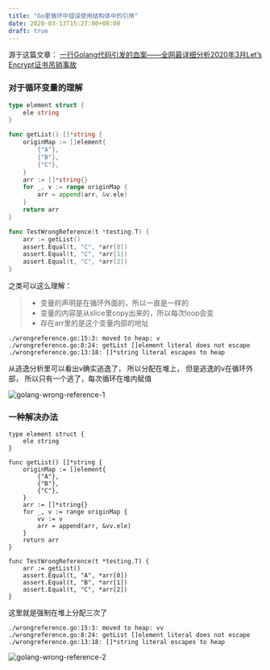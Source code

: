 ```yaml
---
title: "Go里循环中错误使用结构体中的引用"
date: 2020-03-13T15:27:00+08:00
draft: true
---
```



源于这篇文章：
[一行Golang代码引发的血案——全网最详细分析2020年3月Let’s Encrypt证书吊销事故](https://zhuanlan.zhihu.com/p/111639968)

### 对于循环变量的理解

```go
type element struct {
	ele string
}

func getList() []*string {
	originMap := []element{
		{"A"},
		{"B"},
		{"C"},
	}
	arr := []*string{}
	for _, v := range originMap {
		arr = append(arr, &v.ele)
	}
	return arr
}

func TestWrongReference(t *testing.T) {
	arr := getList()
	assert.Equal(t, "C", *arr[0])
	assert.Equal(t, "C", *arr[1])
	assert.Equal(t, "C", *arr[2])
}

```

之类可以这么理解：
> * 变量的声明是在循环外面的，所以一直是一样的
> * 变量的内容是从slice里copy出来的，所以每次loop会变
> * 存在arr里的是这个变量内部的地址

```
./wrongreference.go:15:3: moved to heap: v
./wrongreference.go:8:24: getList []element literal does not escape
./wrongreference.go:13:18: []*string literal escapes to heap
```

从逃逸分析里可以看出v确实逃逸了，
所以分配在堆上，
但是逃逸的v在循环外部，
所以只有一个逃了，每次循环在堆内赋值

![golang-wrong-reference-1](/2020/golang-wrong-reference-1.jpg)


### 一种解决办法

```golang
type element struct {
	ele string
}

func getList() []*string {
	originMap := []element{
		{"A"},
		{"B"},
		{"C"},
	}
	arr := []*string{}
	for _, v := range originMap {
		vv := v
		arr = append(arr, &vv.ele)
	}
	return arr
}

func TestWrongReference(t *testing.T) {
	arr := getList()
	assert.Equal(t, "A", *arr[0])
	assert.Equal(t, "B", *arr[1])
	assert.Equal(t, "C", *arr[2])
}

```
这里就是强制在堆上分配三次了

```
./wrongreference.go:15:3: moved to heap: vv
./wrongreference.go:8:24: getList []element literal does not escape
./wrongreference.go:13:18: []*string literal escapes to heap
```

![golang-wrong-reference-2](/2020/golang-wrong-reference-2.jpg)

